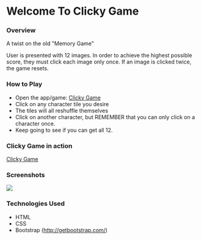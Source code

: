 # Welcome To Clicky Game

### Overview

A twist on the old "Memory Game"

User is presented with 12 images. In order to achieve the highest possible score, they must click each image only once. If an image is clicked twice, the game resets. 

### How to Play

* Open the app/game: [Clicky Game](http://clickygame.yunusibrahim.me/)
* Click on any character tile you desire
* The tiles will all reshuffle themselves
* Click on another character, but REMEMBER that you can only click on a character once.
* Keep going to see if you can get all 12.

### Clicky Game in action

[Clicky Game](http://clickygame.yunusibrahim.me/)

### Screenshots

<img src="http://clickygame.yunusibrahim.me/public/assets/images/clickygame.jpg?raw=true">

### Technologies Used
* HTML
* CSS
* Bootstrap (http://getbootstrap.com/)
